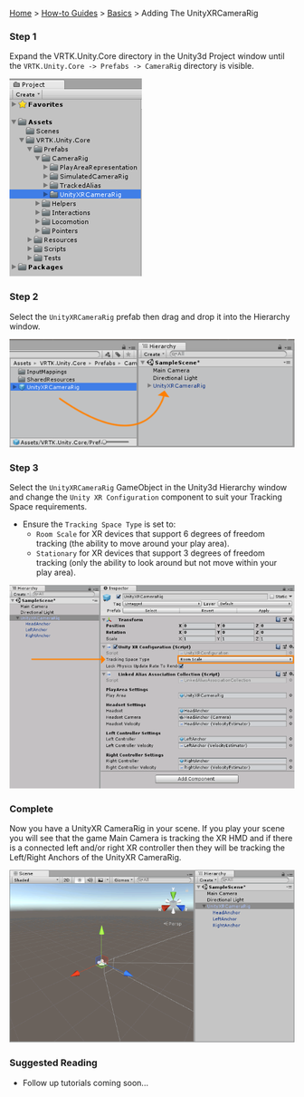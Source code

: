 [Home](../../../../README.md) &gt; [How-to Guides](../../README.md) &gt; [Basics](../README.md) &gt; Adding The UnityXRCameraRig

### Step 1

Expand the VRTK.Unity.Core directory in the Unity3d Project window until the `VRTK.Unity.Core -> Prefabs -> CameraRig` directory is visible.

![Unity3d Project Window](assets/images/Unity3dProjectWindow.png)

### Step 2

Select the `UnityXRCameraRig` prefab then drag and drop it into the Hierarchy window.

![Drag UnityXRCameraRig To Hierarchy](assets/images/DragUnityXRCameraRigToHierarchy.png)

### Step 3

Select the `UnityXRCameraRig` GameObject in the Unity3d Hierarchy window and change the `Unity XR Configuration` component to suit your Tracking Space requirements.

* Ensure the `Tracking Space Type` is set to:
  * `Room Scale` for XR devices that support 6 degrees of freedom tracking (the ability to move around your play area).
  * `Stationary` for XR devices that support 3 degrees of freedom tracking (only the ability to look around but not move within your play area).

![Unity XR Configuration Tracking Space Type](assets/images/UnityXRConfigurationTrackingSpaceType.png)

### Complete

Now you have a UnityXR CameraRig in your scene. If you play your scene you will see that the game Main Camera is tracking the XR HMD and if there is a connected left and/or right XR controller then they will be tracking the Left/Right Anchors of the UnityXR CameraRig.

![UnityXRCameraRig In Scene](assets/images/UnityXRCameraRigInScene.png)

### Suggested Reading

* Follow up tutorials coming soon...